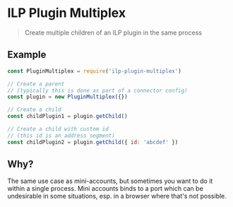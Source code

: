 # ILP Plugin Multiplex
> Create multiple children of an ILP plugin in the same process

## Example

```js
const PluginMultiplex = require('ilp-plugin-multiplex')

// Create a parent
// (typically this is done as part of a connector config)
const plugin = new PluginMultiplex({})

// Create a child
const childPlugin1 = plugin.getChild()

// Create a child with custom id
// (this id is an address segment)
const childPlugin2 = plugin.getChild({ id: 'abcdef' })
```

## Why?

The same use case as mini-accounts, but sometimes you want to do it within a
single process. Mini accounts binds to a port which can be undesirable in some
situations, esp. in a browser where that's not possible.
